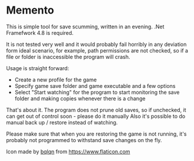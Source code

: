 # Memento

This is simple tool for save scumming, written in an evening. .Net Framefwork 4.8 is required.

It is not tested very well and it would probably fail horribly in any deviation form ideal scenario, for example, path permissions are not checked, so if a file or folder is inaccessible the program will crash.

Usage is straight forward:
- Create a new profile for the game
- Specify game save folder and game executable and a few options
- Select "Start watching" for the program to start monitoring the save folder and making copies whenever there is a change

That's about it. The program does not prune old saves, so if unchecked, it can get out of control soon - please do it manually
Also it's possible to do manual back up / restore instead of watching.

Please make sure that when you are restoring the game is not running, it's probably not programmed to withstand save changes on the fly.

Icon made by [bqlqn](https://www.flaticon.com/authors/bqlqn) from <https://www.flaticon.com>
